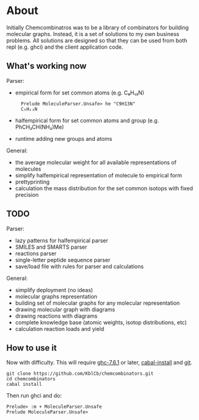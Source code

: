 About
=====

Initially Chemcombinatros was to be a library of combinators for building
molecular graphs. Instead, it is a set of solutions to my own business problems.
All solutions are designed so that they can be used from both repl (e.g. ghci)
and the client application code.


What's working now
------------------

Parser:
* empirical form for set common atoms (e.g. C₉H₁₃N)

        Prelude MoleculeParser.Unsafe> he "C9H13N"
        C₉H₁₃N

* halfempirical form for set common atoms and group (e.g. PhCH₂CH(NH₂)Me)
* runtime adding new groups and atoms

General:
* the average molecular weight for all available representations of molecules
* simplify halfempirical representation of molecule to empirical form
* prettyprinting
* calculation the mass distribution for the set common isotops with fixed
  precision


TODO
----

Parser:
* lazy patterns for halfempirical parser
* SMILES and SMARTS parser
* reactions parser
* single-letter peptide sequence parser
* save/load file with rules for parser and calculations

General:
* simplify deployment (no ideas)
* molecular graphs representation
* building set of molecular graphs for any molecular representation
* drawing molecular graph with diagrams
* drawing reactions with diagrams
* complete knowledge base (atomic weights, isotop distributions, etc)
* calculation reaction loads and yield


How to use it
-------------

Now with difficulty. This will require [ghc-7.6.1][1] or later, [cabal-install][2]
and [git][3].

    git clone https://github.com/KblCb/chemcombinators.git
    cd chemcombinators
    cabal install

Then run ghci and do:

    Prelude> :m + MoleculeParser.Unsafe
    Prelude MoleculeParser.Unsafe>

[1]: http://www.haskell.org/ghc/
[2]: http://hackage.haskell.org/trac/hackage/wiki/CabalInstall
[3]: http://git-scm.com/
